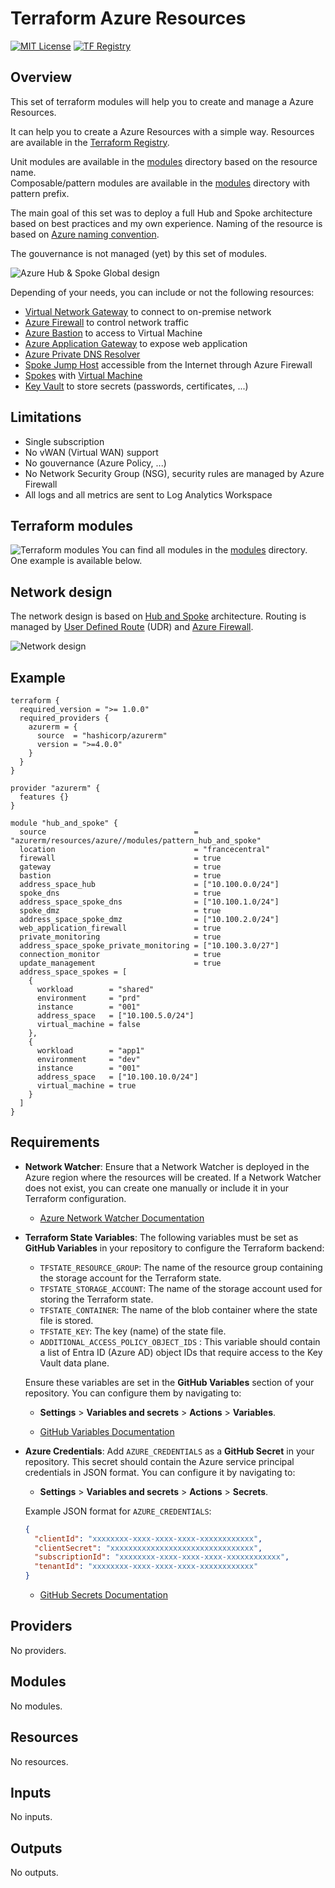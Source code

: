<!-- BEGIN_TF_DOCS -->
# Terraform Azure Resources
[![MIT License](https://img.shields.io/badge/license-MIT-orange.svg)](LICENSE) [![TF Registry](https://img.shields.io/badge/terraform-registry-blue.svg)](https://registry.terraform.io/modules/azurerm/resources/azure/latest/)

## Overview

This set of terraform modules will help you to create and manage a Azure Resources.

It can help you to create a Azure Resources with a simple way. 
Resources are available in the [Terraform Registry](https://registry.terraform.io/modules/azurerm/resources/azure/latest/).

Unit modules are available in the [modules](modules) directory based on the resource name.  
Composable/pattern modules are available in the [modules](modules) directory with pattern prefix.

The main goal of this set was to deploy a full Hub and Spoke architecture based on best practices and my own experience. Naming of the resource is based on [Azure naming convention](https://learn.microsoft.com/en-us/azure/cloud-adoption-framework/ready/azure-best-practices/resource-naming).

The gouvernance is not managed (yet) by this set of modules.

![Azure Hub & Spoke Global design](images/hub-and-spoke-global.png)

Depending of your needs, you can include or not the following resources:
- [Virtual Network Gateway](https://docs.microsoft.com/en-us/azure/vpn-gateway/) to connect to on-premise network
- [Azure Firewall](https://docs.microsoft.com/en-us/azure/firewall/) to control network traffic
- [Azure Bastion](https://docs.microsoft.com/en-us/azure/bastion/) to access to Virtual Machine
- [Azure Application Gateway](https://docs.microsoft.com/en-us/azure/application-gateway/) to expose web application
- [Azure Private DNS Resolver](https://learn.microsoft.com/en-us/azure/dns/dns-private-resolver-overview)
- [Spoke Jump Host](https://docs.microsoft.com/en-us/azure/architecture/reference-architectures/hybrid-networking/jumphost) accessible from the Internet through Azure Firewall
- [Spokes](https://docs.microsoft.com/en-us/azure/architecture/reference-architectures/hybrid-networking/hub-spoke) with [Virtual Machine](https://docs.microsoft.com/en-us/azure/virtual-machines/)
- [Key Vault](https://docs.microsoft.com/en-us/azure/key-vault/) to store secrets (passwords, certificates, ...)

## Limitations

- Single subscription
- No vWAN (Virtual WAN) support
- No gouvernance (Azure Policy, ...)
- No Network Security Group (NSG), security rules are managed by Azure Firewall
- All logs and all metrics are sent to Log Analytics Workspace

## Terraform modules

![Terraform modules](images/terraform-modules.png)
You can find all modules in the [modules](modules) directory.
One example is available below.

## Network design

The network design is based on [Hub and Spoke](https://docs.microsoft.com/en-us/azure/architecture/reference-architectures/hybrid-networking/hub-spoke) architecture. Routing is managed by [User Defined Route](https://docs.microsoft.com/en-us/azure/virtual-network/virtual-networks-udr-overview) (UDR) and [Azure Firewall](https://docs.microsoft.com/en-us/azure/firewall/overview).

![Network design](images/network-design.png)

## Example

```hcl
terraform {
  required_version = ">= 1.0.0"
  required_providers {
    azurerm = {
      source  = "hashicorp/azurerm"
      version = ">=4.0.0"
    }
  }
}

provider "azurerm" {
  features {}
}

module "hub_and_spoke" {
  source                                 = "azurerm/resources/azure//modules/pattern_hub_and_spoke"
  location                               = "francecentral"
  firewall                               = true
  gateway                                = true
  bastion                                = true
  address_space_hub                      = ["10.100.0.0/24"]
  spoke_dns                              = true
  address_space_spoke_dns                = ["10.100.1.0/24"]
  spoke_dmz                              = true
  address_space_spoke_dmz                = ["10.100.2.0/24"]
  web_application_firewall               = true
  private_monitoring                     = true
  address_space_spoke_private_monitoring = ["10.100.3.0/27"]
  connection_monitor                     = true
  update_management                      = true
  address_space_spokes = [
    {
      workload        = "shared"
      environment     = "prd"
      instance        = "001"
      address_space   = ["10.100.5.0/24"]
      virtual_machine = false
    },
    {
      workload        = "app1"
      environment     = "dev"
      instance        = "001"
      address_space   = ["10.100.10.0/24"]
      virtual_machine = true
    }
  ]
}
```

## Requirements

- **Network Watcher**: Ensure that a Network Watcher is deployed in the Azure region where the resources will be created. If a Network Watcher does not exist, you can create one manually or include it in your Terraform configuration.
  - [Azure Network Watcher Documentation](https://learn.microsoft.com/en-us/azure/network-watcher/network-watcher-monitoring-overview)

- **Terraform State Variables**: The following variables must be set as **GitHub Variables** in your repository to configure the Terraform backend:
  - `TFSTATE_RESOURCE_GROUP`: The name of the resource group containing the storage account for the Terraform state.
  - `TFSTATE_STORAGE_ACCOUNT`: The name of the storage account used for storing the Terraform state.
  - `TFSTATE_CONTAINER`: The name of the blob container where the state file is stored.
  - `TFSTATE_KEY`: The key (name) of the state file.
  - `ADDITIONAL_ACCESS_POLICY_OBJECT_IDS` : This variable should contain a list of Entra ID (Azure AD) object IDs that require access to the Key Vault data plane.


  Ensure these variables are set in the **GitHub Variables** section of your repository. You can configure them by navigating to:
  - **Settings** > **Variables and secrets** > **Actions** > **Variables**.

  - [GitHub Variables Documentation](https://docs.github.com/en/actions/learn-github-actions/variables)

- **Azure Credentials**: Add `AZURE_CREDENTIALS` as a **GitHub Secret** in your repository. This secret should contain the Azure service principal credentials in JSON format. You can configure it by navigating to:
  - **Settings** > **Variables and secrets** > **Actions** > **Secrets**.

  Example JSON format for `AZURE_CREDENTIALS`:
  ```json
  {
    "clientId": "xxxxxxxx-xxxx-xxxx-xxxx-xxxxxxxxxxxx",
    "clientSecret": "xxxxxxxxxxxxxxxxxxxxxxxxxxxxxxxx",
    "subscriptionId": "xxxxxxxx-xxxx-xxxx-xxxx-xxxxxxxxxxxx",
    "tenantId": "xxxxxxxx-xxxx-xxxx-xxxx-xxxxxxxxxxxx"
  }
  ```

  - [GitHub Secrets Documentation](https://docs.github.com/en/actions/security-guides/encrypted-secrets)

## Providers

No providers.

## Modules

No modules.

## Resources

No resources.

## Inputs

No inputs.

## Outputs

No outputs.
<!-- END_TF_DOCS -->